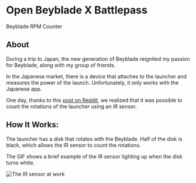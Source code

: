 # Open Beyblade X Battlepass

Beyblade RPM Counter

## About

During a trip to Japan, the new generation of Beyblade reignited my passion for Beyblade, along with my group of friends. 

In the Japanese market, there is a device that attaches to the launcher and measures the power of the launch. Unfortunately, it only works with the Japanese app.

One day, thanks to this [post on Reddit](https://www.reddit.com/r/BeybladeX/comments/1gapboj/what_is_this_white_part_on_the_launcher/), we realized that it was possible to count the rotations of the launcher using an IR sensor.

## How It Works:

The launcher has a disk that rotates with the Beyblade. Half of the disk is black, which allows the IR sensor to count the rotations.

The GIF shows a brief example of the IR sensor lighting up when the disk turns white.

![The IR sensor at work](images/image.gif)
